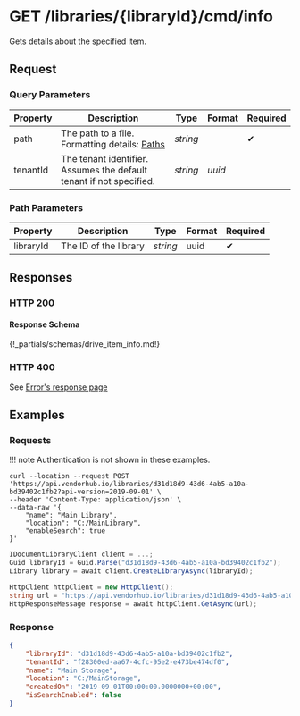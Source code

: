 # **GET**   /libraries/{libraryId}/cmd/info

Gets details about the specified item.

## Request

### Query Parameters

 | Property | Description                                                         | Type     | Format | Required |
 | -------- | ------------------------------------------------------------------- | -------- | ------ | -------- |
 | path     | The path to a file. Formatting details: [Paths](../paths.md)        | _string_ |        | ✔        |
 | tenantId | The tenant identifier. Assumes the default tenant if not specified. | _string_ | _uuid_ |          |

### Path Parameters

| Property  | Description           | Type     | Format | Required |
| --------- | --------------------- | -------- | ------ | -------- |
| libraryId | The ID of the library | _string_ | uuid   | ✔        |

## Responses

### HTTP 200

#### Response Schema

{!_partials/schemas/drive_item_info.md!}

### HTTP 400

See [Error's response page](../../errors.md)

## Examples

### Requests

!!! note
    Authentication is not shown in these examples.

```cURL tab=
curl --location --request POST 'https://api.vendorhub.io/libraries/d31d18d9-43d6-4ab5-a10a-bd39402c1fb2?api-version=2019-09-01' \
--header 'Content-Type: application/json' \
--data-raw '{
    "name": "Main Library",
    "location": "C:/MainLibrary",
    "enableSearch": true
}'
```

```C# tab=
IDocumentLibraryClient client = ...;
Guid libraryId = Guid.Parse("d31d18d9-43d6-4ab5-a10a-bd39402c1fb2");
Library library = await client.CreateLibraryAsync(libraryId);
```

```C# tab='C# (Raw)'
HttpClient httpClient = new HttpClient();
string url = "https://api.vendorhub.io/libraries/d31d18d9-43d6-4ab5-a10a-bd39402c1fb2?api-version=2019-09-01";
HttpResponseMessage response = await httpClient.GetAsync(url);
```

### Response

```json
{
    "libraryId": "d31d18d9-43d6-4ab5-a10a-bd39402c1fb2",
    "tenantId": "f28300ed-aa67-4cfc-95e2-e473be474df0",
    "name": "Main Storage",
    "location": "C:/MainStorage",
    "createdOn": "2019-09-01T00:00:00.0000000+00:00",
    "isSearchEnabled": false
}
```
